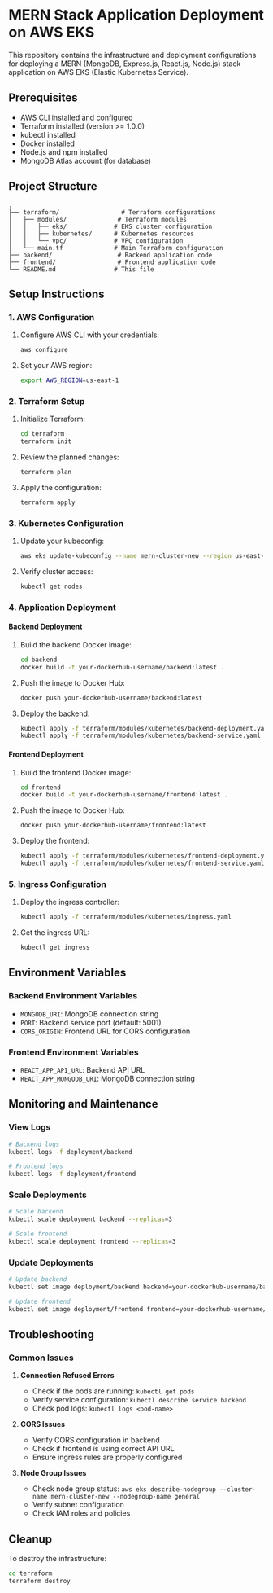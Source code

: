 # MERN Stack Application Deployment on AWS EKS

This repository contains the infrastructure and deployment configurations for deploying a MERN (MongoDB, Express.js, React.js, Node.js) stack application on AWS EKS (Elastic Kubernetes Service).

## Prerequisites

- AWS CLI installed and configured
- Terraform installed (version >= 1.0.0)
- kubectl installed
- Docker installed
- Node.js and npm installed
- MongoDB Atlas account (for database)

## Project Structure

```
.
├── terraform/                 # Terraform configurations
│   ├── modules/              # Terraform modules
│   │   ├── eks/             # EKS cluster configuration
│   │   ├── kubernetes/      # Kubernetes resources
│   │   └── vpc/             # VPC configuration
│   └── main.tf              # Main Terraform configuration
├── backend/                  # Backend application code
├── frontend/                 # Frontend application code
└── README.md                # This file
```

## Setup Instructions

### 1. AWS Configuration

1. Configure AWS CLI with your credentials:
   ```bash
   aws configure
   ```

2. Set your AWS region:
   ```bash
   export AWS_REGION=us-east-1
   ```

### 2. Terraform Setup

1. Initialize Terraform:
   ```bash
   cd terraform
   terraform init
   ```

2. Review the planned changes:
   ```bash
   terraform plan
   ```

3. Apply the configuration:
   ```bash
   terraform apply
   ```

### 3. Kubernetes Configuration

1. Update your kubeconfig:
   ```bash
   aws eks update-kubeconfig --name mern-cluster-new --region us-east-1
   ```

2. Verify cluster access:
   ```bash
   kubectl get nodes
   ```

### 4. Application Deployment

#### Backend Deployment

1. Build the backend Docker image:
   ```bash
   cd backend
   docker build -t your-dockerhub-username/backend:latest .
   ```

2. Push the image to Docker Hub:
   ```bash
   docker push your-dockerhub-username/backend:latest
   ```

3. Deploy the backend:
   ```bash
   kubectl apply -f terraform/modules/kubernetes/backend-deployment.yaml
   kubectl apply -f terraform/modules/kubernetes/backend-service.yaml
   ```

#### Frontend Deployment

1. Build the frontend Docker image:
   ```bash
   cd frontend
   docker build -t your-dockerhub-username/frontend:latest .
   ```

2. Push the image to Docker Hub:
   ```bash
   docker push your-dockerhub-username/frontend:latest
   ```

3. Deploy the frontend:
   ```bash
   kubectl apply -f terraform/modules/kubernetes/frontend-deployment.yaml
   kubectl apply -f terraform/modules/kubernetes/frontend-service.yaml
   ```

### 5. Ingress Configuration

1. Deploy the ingress controller:
   ```bash
   kubectl apply -f terraform/modules/kubernetes/ingress.yaml
   ```

2. Get the ingress URL:
   ```bash
   kubectl get ingress
   ```

## Environment Variables

### Backend Environment Variables
- `MONGODB_URI`: MongoDB connection string
- `PORT`: Backend service port (default: 5001)
- `CORS_ORIGIN`: Frontend URL for CORS configuration

### Frontend Environment Variables
- `REACT_APP_API_URL`: Backend API URL
- `REACT_APP_MONGODB_URI`: MongoDB connection string

## Monitoring and Maintenance

### View Logs
```bash
# Backend logs
kubectl logs -f deployment/backend

# Frontend logs
kubectl logs -f deployment/frontend
```

### Scale Deployments
```bash
# Scale backend
kubectl scale deployment backend --replicas=3

# Scale frontend
kubectl scale deployment frontend --replicas=3
```

### Update Deployments
```bash
# Update backend
kubectl set image deployment/backend backend=your-dockerhub-username/backend:new-version

# Update frontend
kubectl set image deployment/frontend frontend=your-dockerhub-username/frontend:new-version
```

## Troubleshooting

### Common Issues

1. **Connection Refused Errors**
   - Check if the pods are running: `kubectl get pods`
   - Verify service configuration: `kubectl describe service backend`
   - Check pod logs: `kubectl logs <pod-name>`

2. **CORS Issues**
   - Verify CORS configuration in backend
   - Check if frontend is using correct API URL
   - Ensure ingress rules are properly configured

3. **Node Group Issues**
   - Check node group status: `aws eks describe-nodegroup --cluster-name mern-cluster-new --nodegroup-name general`
   - Verify subnet configuration
   - Check IAM roles and policies

## Cleanup

To destroy the infrastructure:

```bash
cd terraform
terraform destroy
```


